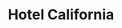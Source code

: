 ---
layout: product
product_id: 1419064148030
id: 1419064148030
title: Hotel California
body_html: >-
  <p>Taken in Point Roberts, WA in May of 2017.</p>

  <p>We were on the beach in Point Roberts on a hot summer day while about a dozen Eagles fed around us. This beautiful bird allowed me to get close enough for a detailed shot, moments before flying off into the distance.</p>

  <p> </p>
vendor: Connell McCarthy
product_type: Posters, Prints, & Visual Artwork
created_at: 2018-08-22T19:47:29-04:00
handle: hotel-california
updated_at: 2022-11-23T19:57:39-05:00
published_at: 2018-08-22T19:38:24-04:00
template_suffix: ""
status: active
published_scope: global
tags: Batch 01, bird, Print, summer, wildlife
admin_graphql_api_id: gid://shopify/Product/1419064148030
variants:
  - product_id: 1419064148030
    id: 39576990122046
    title: 8x10” / Full Colour
    price: "35.00"
    sku: CM-PP-B1-06-XXS-FC
    position: 1
    inventory_policy: continue
    compare_at_price: null
    fulfillment_service: manual
    inventory_management: shopify
    option1: 8x10”
    option2: Full Colour
    option3: null
    created_at: 2021-09-01T10:49:00-04:00
    updated_at: 2022-02-07T15:38:41-05:00
    taxable: true
    barcode: ""
    grams: 208
    image_id: 6301659594814
    weight: 0.208
    weight_unit: kg
    inventory_item_id: 41671430766654
    inventory_quantity: 100
    old_inventory_quantity: 100
    requires_shipping: true
    admin_graphql_api_id: gid://shopify/ProductVariant/39576990122046
  - product_id: 1419064148030
    id: 39576990154814
    title: 8x10” / Black & White
    price: "35.00"
    sku: CM-PP-B1-06-XXS-BW
    position: 2
    inventory_policy: continue
    compare_at_price: null
    fulfillment_service: manual
    inventory_management: shopify
    option1: 8x10”
    option2: Black & White
    option3: null
    created_at: 2021-09-01T10:49:00-04:00
    updated_at: 2022-02-07T15:38:40-05:00
    taxable: true
    barcode: ""
    grams: 208
    image_id: 6301659234366
    weight: 0.208
    weight_unit: kg
    inventory_item_id: 41671430799422
    inventory_quantity: 100
    old_inventory_quantity: 100
    requires_shipping: true
    admin_graphql_api_id: gid://shopify/ProductVariant/39576990154814
  - product_id: 1419064148030
    id: 39576990187582
    title: 8.5x11” / Full Colour
    price: "35.00"
    sku: CM-PP-B1-06-XS-FC
    position: 3
    inventory_policy: continue
    compare_at_price: null
    fulfillment_service: manual
    inventory_management: shopify
    option1: 8.5x11”
    option2: Full Colour
    option3: null
    created_at: 2021-09-01T10:49:00-04:00
    updated_at: 2022-02-07T15:38:41-05:00
    taxable: true
    barcode: ""
    grams: 208
    image_id: 6301659594814
    weight: 0.208
    weight_unit: kg
    inventory_item_id: 41671430832190
    inventory_quantity: 100
    old_inventory_quantity: 100
    requires_shipping: true
    admin_graphql_api_id: gid://shopify/ProductVariant/39576990187582
  - product_id: 1419064148030
    id: 39576990220350
    title: 8.5x11” / Black & White
    price: "35.00"
    sku: CM-PP-B1-06-XS-BW
    position: 4
    inventory_policy: continue
    compare_at_price: null
    fulfillment_service: manual
    inventory_management: shopify
    option1: 8.5x11”
    option2: Black & White
    option3: null
    created_at: 2021-09-01T10:49:00-04:00
    updated_at: 2022-02-07T15:38:43-05:00
    taxable: true
    barcode: ""
    grams: 208
    image_id: 6301659234366
    weight: 0.208
    weight_unit: kg
    inventory_item_id: 41671430864958
    inventory_quantity: 100
    old_inventory_quantity: 100
    requires_shipping: true
    admin_graphql_api_id: gid://shopify/ProductVariant/39576990220350
  - product_id: 1419064148030
    id: 39576990253118
    title: 13x19” / Full Colour
    price: "40.00"
    sku: CM-PP-B1-06-S-FC
    position: 5
    inventory_policy: continue
    compare_at_price: null
    fulfillment_service: manual
    inventory_management: shopify
    option1: 13x19”
    option2: Full Colour
    option3: null
    created_at: 2021-09-01T10:49:00-04:00
    updated_at: 2022-02-07T15:38:44-05:00
    taxable: true
    barcode: ""
    grams: 208
    image_id: 6301659594814
    weight: 0.208
    weight_unit: kg
    inventory_item_id: 41671430897726
    inventory_quantity: 100
    old_inventory_quantity: 100
    requires_shipping: true
    admin_graphql_api_id: gid://shopify/ProductVariant/39576990253118
  - product_id: 1419064148030
    id: 39576990285886
    title: 13x19” / Black & White
    price: "40.00"
    sku: CM-PP-B1-06-S-BW
    position: 6
    inventory_policy: continue
    compare_at_price: null
    fulfillment_service: manual
    inventory_management: shopify
    option1: 13x19”
    option2: Black & White
    option3: null
    created_at: 2021-09-01T10:49:00-04:00
    updated_at: 2022-02-07T15:38:45-05:00
    taxable: true
    barcode: ""
    grams: 208
    image_id: 6301659234366
    weight: 0.208
    weight_unit: kg
    inventory_item_id: 41671430930494
    inventory_quantity: 100
    old_inventory_quantity: 100
    requires_shipping: true
    admin_graphql_api_id: gid://shopify/ProductVariant/39576990285886
  - product_id: 1419064148030
    id: 39576990318654
    title: 16x20” / Full Colour
    price: "50.00"
    sku: CM-PP-B1-06-M-FC
    position: 7
    inventory_policy: continue
    compare_at_price: null
    fulfillment_service: manual
    inventory_management: shopify
    option1: 16x20”
    option2: Full Colour
    option3: null
    created_at: 2021-09-01T10:49:00-04:00
    updated_at: 2022-02-07T15:38:45-05:00
    taxable: true
    barcode: ""
    grams: 208
    image_id: 6301659594814
    weight: 0.208
    weight_unit: kg
    inventory_item_id: 41671430963262
    inventory_quantity: 100
    old_inventory_quantity: 100
    requires_shipping: true
    admin_graphql_api_id: gid://shopify/ProductVariant/39576990318654
  - product_id: 1419064148030
    id: 39576990351422
    title: 16x20” / Black & White
    price: "50.00"
    sku: CM-PP-B1-06-M-BW
    position: 8
    inventory_policy: continue
    compare_at_price: null
    fulfillment_service: manual
    inventory_management: shopify
    option1: 16x20”
    option2: Black & White
    option3: null
    created_at: 2021-09-01T10:49:00-04:00
    updated_at: 2022-02-07T15:38:46-05:00
    taxable: true
    barcode: ""
    grams: 208
    image_id: 6301659234366
    weight: 0.208
    weight_unit: kg
    inventory_item_id: 41671430996030
    inventory_quantity: 100
    old_inventory_quantity: 100
    requires_shipping: true
    admin_graphql_api_id: gid://shopify/ProductVariant/39576990351422
  - product_id: 1419064148030
    id: 39576990384190
    title: 20x24” / Full Colour
    price: "60.00"
    sku: CM-PP-B1-06-L-FC
    position: 9
    inventory_policy: continue
    compare_at_price: null
    fulfillment_service: manual
    inventory_management: shopify
    option1: 20x24”
    option2: Full Colour
    option3: null
    created_at: 2021-09-01T10:49:00-04:00
    updated_at: 2022-02-07T15:38:45-05:00
    taxable: true
    barcode: ""
    grams: 208
    image_id: 6301659594814
    weight: 0.208
    weight_unit: kg
    inventory_item_id: 41671431028798
    inventory_quantity: 100
    old_inventory_quantity: 100
    requires_shipping: true
    admin_graphql_api_id: gid://shopify/ProductVariant/39576990384190
  - product_id: 1419064148030
    id: 39576990416958
    title: 20x24” / Black & White
    price: "60.00"
    sku: CM-PP-B1-06-L-BW
    position: 10
    inventory_policy: continue
    compare_at_price: null
    fulfillment_service: manual
    inventory_management: shopify
    option1: 20x24”
    option2: Black & White
    option3: null
    created_at: 2021-09-01T10:49:00-04:00
    updated_at: 2022-02-07T15:38:46-05:00
    taxable: true
    barcode: ""
    grams: 208
    image_id: 6301659234366
    weight: 0.208
    weight_unit: kg
    inventory_item_id: 41671431061566
    inventory_quantity: 100
    old_inventory_quantity: 100
    requires_shipping: true
    admin_graphql_api_id: gid://shopify/ProductVariant/39576990416958
  - product_id: 1419064148030
    id: 39576990449726
    title: 20x30” / Full Colour
    price: "70.00"
    sku: CM-PP-B1-06-XL-FC
    position: 11
    inventory_policy: continue
    compare_at_price: null
    fulfillment_service: manual
    inventory_management: shopify
    option1: 20x30”
    option2: Full Colour
    option3: null
    created_at: 2021-09-01T10:49:00-04:00
    updated_at: 2022-02-07T15:38:51-05:00
    taxable: true
    barcode: ""
    grams: 208
    image_id: 6301659594814
    weight: 0.208
    weight_unit: kg
    inventory_item_id: 41671431094334
    inventory_quantity: 100
    old_inventory_quantity: 100
    requires_shipping: true
    admin_graphql_api_id: gid://shopify/ProductVariant/39576990449726
  - product_id: 1419064148030
    id: 39576990482494
    title: 20x30” / Black & White
    price: "70.00"
    sku: CM-PP-B1-06-XL-BW
    position: 12
    inventory_policy: continue
    compare_at_price: null
    fulfillment_service: manual
    inventory_management: shopify
    option1: 20x30”
    option2: Black & White
    option3: null
    created_at: 2021-09-01T10:49:00-04:00
    updated_at: 2022-02-07T15:38:52-05:00
    taxable: true
    barcode: ""
    grams: 208
    image_id: 6301659234366
    weight: 0.208
    weight_unit: kg
    inventory_item_id: 41671431127102
    inventory_quantity: 100
    old_inventory_quantity: 100
    requires_shipping: true
    admin_graphql_api_id: gid://shopify/ProductVariant/39576990482494
  - product_id: 1419064148030
    id: 39576990515262
    title: 24x36” / Full Colour
    price: "90.00"
    sku: CM-PP-B1-06-XXL-FC
    position: 13
    inventory_policy: continue
    compare_at_price: null
    fulfillment_service: manual
    inventory_management: shopify
    option1: 24x36”
    option2: Full Colour
    option3: null
    created_at: 2021-09-01T10:49:00-04:00
    updated_at: 2022-02-07T15:38:53-05:00
    taxable: true
    barcode: ""
    grams: 208
    image_id: 6301659594814
    weight: 0.208
    weight_unit: kg
    inventory_item_id: 41671431159870
    inventory_quantity: 100
    old_inventory_quantity: 100
    requires_shipping: true
    admin_graphql_api_id: gid://shopify/ProductVariant/39576990515262
  - product_id: 1419064148030
    id: 39576990548030
    title: 24x36” / Black & White
    price: "90.00"
    sku: CM-PP-B1-06-XXL-BW
    position: 14
    inventory_policy: continue
    compare_at_price: null
    fulfillment_service: manual
    inventory_management: shopify
    option1: 24x36”
    option2: Black & White
    option3: null
    created_at: 2021-09-01T10:49:00-04:00
    updated_at: 2022-02-07T15:38:52-05:00
    taxable: true
    barcode: ""
    grams: 208
    image_id: 6301659234366
    weight: 0.208
    weight_unit: kg
    inventory_item_id: 41671431192638
    inventory_quantity: 100
    old_inventory_quantity: 100
    requires_shipping: true
    admin_graphql_api_id: gid://shopify/ProductVariant/39576990548030
  - product_id: 1419064148030
    id: 39576990580798
    title: 30x40” / Full Colour
    price: "100.00"
    sku: CM-PP-B1-06-XXXL-FC
    position: 15
    inventory_policy: continue
    compare_at_price: null
    fulfillment_service: manual
    inventory_management: shopify
    option1: 30x40”
    option2: Full Colour
    option3: null
    created_at: 2021-09-01T10:49:01-04:00
    updated_at: 2022-02-07T15:38:50-05:00
    taxable: true
    barcode: ""
    grams: 208
    image_id: 6301659594814
    weight: 0.208
    weight_unit: kg
    inventory_item_id: 41671431225406
    inventory_quantity: 100
    old_inventory_quantity: 100
    requires_shipping: true
    admin_graphql_api_id: gid://shopify/ProductVariant/39576990580798
  - product_id: 1419064148030
    id: 39576990613566
    title: 30x40” / Black & White
    price: "100.00"
    sku: CM-PP-B1-06-XXXL-BW
    position: 16
    inventory_policy: continue
    compare_at_price: null
    fulfillment_service: manual
    inventory_management: shopify
    option1: 30x40”
    option2: Black & White
    option3: null
    created_at: 2021-09-01T10:49:01-04:00
    updated_at: 2022-02-07T15:38:55-05:00
    taxable: true
    barcode: ""
    grams: 208
    image_id: 6301659234366
    weight: 0.208
    weight_unit: kg
    inventory_item_id: 41671431258174
    inventory_quantity: 100
    old_inventory_quantity: 100
    requires_shipping: true
    admin_graphql_api_id: gid://shopify/ProductVariant/39576990613566
options:
  - product_id: 1419064148030
    id: 1948198830142
    name: Size
    position: 1
    values:
      - 8x10”
      - 8.5x11”
      - 13x19”
      - 16x20”
      - 20x24”
      - 20x30”
      - 24x36”
      - 30x40”
  - product_id: 1419064148030
    id: 8589738639422
    name: Color
    position: 2
    values:
      - Full Colour
      - Black & White
images:
  - product_id: 1419064148030
    id: 6301659594814
    position: 1
    created_at: 2019-03-17T13:01:00-04:00
    updated_at: 2019-10-20T18:44:16-04:00
    alt: null
    width: 1000
    height: 1500
    src: https://cdn.shopify.com/s/files/1/1624/2355/products/CM---Hotel-California-_Product-Mockup-2019.jpg?v=1571611456
    variant_ids:
      - 39576990122046
      - 39576990187582
      - 39576990253118
      - 39576990318654
      - 39576990384190
      - 39576990449726
      - 39576990515262
      - 39576990580798
    admin_graphql_api_id: gid://shopify/ProductImage/6301659594814
  - product_id: 1419064148030
    id: 6301659234366
    position: 2
    created_at: 2019-03-17T13:00:58-04:00
    updated_at: 2019-10-20T18:44:16-04:00
    alt: null
    width: 1000
    height: 1500
    src: https://cdn.shopify.com/s/files/1/1624/2355/products/CM---Hotel-California-_Product-Mockup-2019_-B_W.jpg?v=1571611456
    variant_ids:
      - 39576990154814
      - 39576990220350
      - 39576990285886
      - 39576990351422
      - 39576990416958
      - 39576990482494
      - 39576990548030
      - 39576990613566
    admin_graphql_api_id: gid://shopify/ProductImage/6301659234366
  - product_id: 1419064148030
    id: 28230030229566
    position: 3
    created_at: 2021-05-04T19:33:37-04:00
    updated_at: 2021-05-04T19:33:37-04:00
    alt: null
    width: 2000
    height: 1800
    src: https://cdn.shopify.com/s/files/1/1624/2355/products/PAR_02_0001_92f3cade-b66e-4d83-b1d5-1b36a3b7a4b6.png?v=1620171217
    variant_ids: []
    admin_graphql_api_id: gid://shopify/ProductImage/28230030229566
  - product_id: 1419064148030
    id: 29846604283966
    position: 4
    created_at: 2022-11-23T19:57:39-05:00
    updated_at: 2022-11-23T19:57:39-05:00
    alt: null
    width: 1178
    height: 1778
    src: https://cdn.shopify.com/s/files/1/1624/2355/products/HotelCalifornia.jpg?v=1669251459
    variant_ids: []
    admin_graphql_api_id: gid://shopify/ProductImage/29846604283966
image:
  product_id: 1419064148030
  id: 6301659594814
  position: 1
  created_at: 2019-03-17T13:01:00-04:00
  updated_at: 2019-10-20T18:44:16-04:00
  alt: null
  width: 1000
  height: 1500
  src: https://cdn.shopify.com/s/files/1/1624/2355/products/CM---Hotel-California-_Product-Mockup-2019.jpg?v=1571611456
  variant_ids:
    - 39576990122046
    - 39576990187582
    - 39576990253118
    - 39576990318654
    - 39576990384190
    - 39576990449726
    - 39576990515262
    - 39576990580798
  admin_graphql_api_id: gid://shopify/ProductImage/6301659594814

---